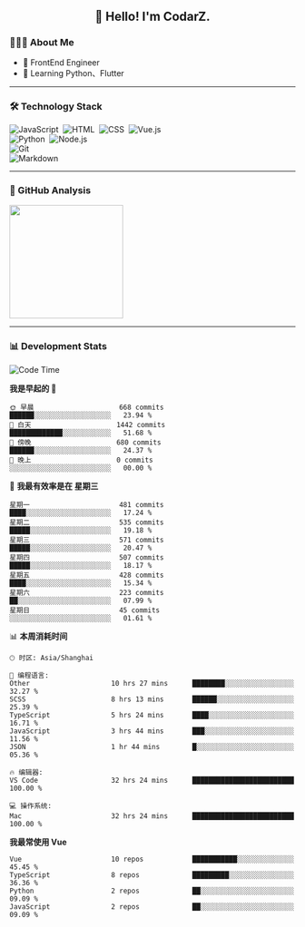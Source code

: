 <h2 align="center">👋 Hello! I'm CodarZ.</h2>

### 👨🏻‍💻 About Me

- 🤔 FrontEnd Engineer
- 🌱 Learning Python、Flutter

-------

### 🛠 Technology Stack

![JavaScript](https://img.shields.io/badge/-JavaScript-000?style=flat&logo=javascript)&nbsp;
![HTML](https://img.shields.io/badge/-HTML-000?style=flat&logo=HTML5)&nbsp;
![CSS](https://img.shields.io/badge/-CSS-000?style=flat&logo=CSS3&logoColor=1572B6)&nbsp;
![Vue.js](https://img.shields.io/badge/-Vue-000?style=flat&logo=adobe-photoshop)\
![Python](https://img.shields.io/badge/-Python-000?style=flat&logo=python)&nbsp;
![Node.js](https://img.shields.io/badge/-Node.js-000?style=flat&logo=node.js)&nbsp;\
![Git](https://img.shields.io/badge/-Git-000?style=flat&logo=git)\
![Markdown](https://img.shields.io/badge/-Markdown-000?style=flat&logo=markdown)&nbsp;

-------

### 🔭 GitHub Analysis

<!-- 
参考：https://github.com/anuraghazra/github-readme-stats 
-->
<p align="left">
  <a href="https://github.com/CodarZ">
    <img height="200em" src="https://github-readme-stats-eight-theta.vercel.app/api?username=CodarZ&show_icons=true&theme=vue-dark&include_all_commits=true&count_private=true&hide=contribs,issues" />
  </a>
</p>

-------

### 📊 Development Stats

<!--START_SECTION:waka-->
![Code Time](http://img.shields.io/badge/Code%20Time-828%20hrs%208%20mins-blue)

**我是早起的 🐤** 

```text
🌞 早晨                     668 commits         ██████░░░░░░░░░░░░░░░░░░░   23.94 % 
🌆 白天                     1442 commits        █████████████░░░░░░░░░░░░   51.68 % 
🌃 傍晚                     680 commits         ██████░░░░░░░░░░░░░░░░░░░   24.37 % 
🌙 晚上                     0 commits           ░░░░░░░░░░░░░░░░░░░░░░░░░   00.00 % 
```
📅 **我最有效率是在 星期三** 

```text
星期一                      481 commits         ████░░░░░░░░░░░░░░░░░░░░░   17.24 % 
星期二                      535 commits         █████░░░░░░░░░░░░░░░░░░░░   19.18 % 
星期三                      571 commits         █████░░░░░░░░░░░░░░░░░░░░   20.47 % 
星期四                      507 commits         █████░░░░░░░░░░░░░░░░░░░░   18.17 % 
星期五                      428 commits         ████░░░░░░░░░░░░░░░░░░░░░   15.34 % 
星期六                      223 commits         ██░░░░░░░░░░░░░░░░░░░░░░░   07.99 % 
星期日                      45 commits          ░░░░░░░░░░░░░░░░░░░░░░░░░   01.61 % 
```


📊 **本周消耗时间** 

```text
🕑︎ 时区: Asia/Shanghai

💬 编程语言: 
Other                    10 hrs 27 mins      ████████░░░░░░░░░░░░░░░░░   32.27 % 
SCSS                     8 hrs 13 mins       ██████░░░░░░░░░░░░░░░░░░░   25.39 % 
TypeScript               5 hrs 24 mins       ████░░░░░░░░░░░░░░░░░░░░░   16.71 % 
JavaScript               3 hrs 44 mins       ███░░░░░░░░░░░░░░░░░░░░░░   11.56 % 
JSON                     1 hr 44 mins        █░░░░░░░░░░░░░░░░░░░░░░░░   05.36 % 

🔥 编辑器: 
VS Code                  32 hrs 24 mins      █████████████████████████   100.00 % 

💻 操作系统: 
Mac                      32 hrs 24 mins      █████████████████████████   100.00 % 
```

**我最常使用 Vue** 

```text
Vue                      10 repos            ███████████░░░░░░░░░░░░░░   45.45 % 
TypeScript               8 repos             █████████░░░░░░░░░░░░░░░░   36.36 % 
Python                   2 repos             ██░░░░░░░░░░░░░░░░░░░░░░░   09.09 % 
JavaScript               2 repos             ██░░░░░░░░░░░░░░░░░░░░░░░   09.09 % 
```




<!--END_SECTION:waka-->

